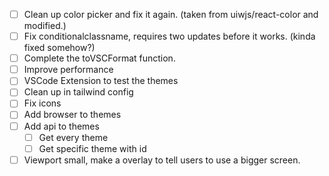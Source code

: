 - [ ] Clean up color picker and fix it again. (taken from uiwjs/react-color and modified.)
- [ ] Fix conditionalclassname, requires two updates before it works. (kinda fixed somehow?)
- [ ] Complete the toVSCFormat function.
- [ ] Improve performance
- [ ] VSCode Extension to test the themes 
- [ ] Clean up in tailwind config
- [ ] Fix icons
- [ ] Add browser to themes
- [ ] Add api to themes
  - [ ] Get every theme 
  - [ ] Get specific theme with id
- [ ] Viewport small, make a overlay to tell users to use a bigger screen.